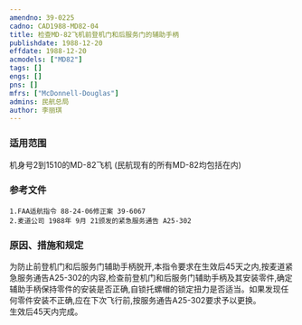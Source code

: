 ```yaml
---
amendno: 39-0225  
cadno: CAD1988-MD82-04  
title: 检查MD-82飞机前登机门和后服务门的辅助手柄  
publishdate: 1988-12-20  
effdate: 1988-12-20  
acmodels: ["MD82"]  
tags: []  
engs: []  
pns: []  
mfrs: ["McDonnell-Douglas"]  
admins: 民航总局  
author: 李丽琪  
---
```

  
### 适用范围  
机身号2到1510的MD-82飞机 (民航现有的所有MD-82均包括在内)  
  
<!--more-->  
### 参考文件  
    1.FAA适航指令 88-24-06修正案 39-6067  
    2.麦道公司 1988年 9月 21颁发的紧急服务通告 A25-302  
  
### 原因、措施和规定  
为防止前登机门和后服务门辅助手柄脱开,本指令要求在生效后45天之内,按麦道紧急服务通告A25-302的内容,检查前登机门和后服务门辅助手柄及其安装零件,确定辅助手柄保持零件的安装是否正确,自锁托螺帽的锁定扭力是否适当。如果发现任何零件安装不正确,应在下次飞行前,按服务通告A25-302要求予以更换。  
    生效后45天内完成。  
